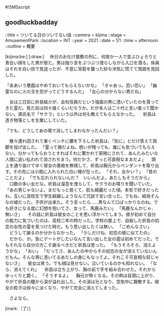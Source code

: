 #!SMSscript

## goodluckbadday

::title = ツいてる日のツいてない話
::camera = kijima
::stage = AmusementPark
::location = INT
::year = 2021
::date = 1/1
::time = afternoon
::outline = 概要

[kijima:be:]
[:draw:]
　休日のお化け屋敷の列に、何故か一人で並ぶひょろりと青白い顔をした男が居た。男は独り言をぶつぶつ洩らしながら入口を潜る。係員はそれを白い目で見送ったが、不意に背筋を襲った妙な冷気に慌てて周囲を見回した。

「ああいう悪戯はやめておいてもらえないかな」
「きゃあっ。恐い恐い」
「幽霊なのに火の玉を恐がってどうするんだ」
「女心の分からない男だね」

　女は三日前に祈島結介が、会社役員だという強面の男に憑いていたのを貰ってきた霊だ。見た目は四十歳くらいだろうか。だが本人は二十代と言い張って聞かない。源氏名で「サクラ」という以外は何も教えてもらえなかった。
　祈島は憑き物落としを生業にしていた。

「でも、どうしてあの場で消してしまわなかったんだい？」

　散々連れ回されて漸くベンチに腰を下ろした祈島は、「別に」とだけ答えて両脚を投げ出した。
「霊って損だよね。想いが残っても、誰にも気づいてもらえない。分かってもらおうとすればそれに驚かれて邪険にされて、あんたみたいな人間に追い払われて消されちまう。何だかさ、ずっと可哀相なままだよ」
　頭上を通り抜けてゆく彼女の愚痴を無視して、祈島は胸元からペンダントを取り出す。その先には小瓶に入れられた白い塊が在った。
「それ、女かい？」
「昔のことだよ」
「でも忘れられないんだ？　いいんだよ。あたしもそうだから」
　口数の多い女だな。祈島は溜息を洩らして、サクラのお喋りを聞いていた。
「あの男じゃないよ。まだもっと若くて、肌も綺麗だった頃。本気で好きだったわ。互いに高校生で学生結婚しようなんて冗談で言い合った。でもね、結局そんなの嘘だった。子供が出来た。そう言ったら……男なんて口ばっかりなのね。でも好きになる度に幻想を抱いてさ、女って、馬鹿みたい」
「馬鹿なんかじゃ、無いさ」
　その話に祈島は彼女のことを思い浮かべてしまう。彼が初めて自分の能力に気づいたのは、高校二年の時だった。学校の屋上で、自殺した祈島の初恋の女性の霊を見つけた時だ。もう思い出したくは無い。
「ごめんなさい」
　どうして謝るのか分からなかった。
「少しだけね、初恋の彼に似てたの」
　だから、か。急にデートがしたいなんて言い出した女の霊は初めてだった。でもそれなら自分の方こそ謝るべきだと祈島は思った。
「もうそろそろ、消えようかな」
「おい」
「だってさ、あんたの中からその初恋の女が消えていないんだもん。そんな男に憑いてるあたしの身にもなってよ。それこそ可哀相な奴じゃないさ」
　彼女は笑う。でも顔は見せない。泣いているのかも知れない。
「なら、消えてくれ」
　祈島は立ち上がり、胸の前で手を組み合わせた。それからゆっくりと跪く。
「そうするよ」
　胸元が熱くなる。その熱は目頭に上がり、やがて祈島の瞳から涙が溢れ出した。その涙は光となり、空気中に霧散する。彼女の粒子は徐々に淡くなり、やがて完全に消えてしまった。

　さよなら。

[mark:（了）]
